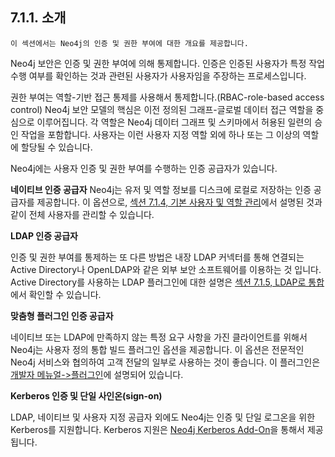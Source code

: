 
## 7.1.1. 소개 

```
이 섹션에서는 Neo4j의 인증 및 권한 부여에 대한 개요를 제공합니다. 
```

Neo4j 보안은 인증 및 권한 부여에 의해 통제합니다. 인증은 인증된 사용자가 특정 작업 수행 여부를 확인하는 것과 관련된 사용자가 사용자임을 주장하는 프로세스입니다.

권한 부여는 역할-기반 접근 통제를 사용해서 통제합니다.(RBAC-role-based access control)
Neo4j 보안 모델의 핵심은 이전 정의된 그래프-글로벌 데이터 접근 역할을 중심으로 이루어집니다. 각 역할은 Neo4j 데이터 그래프 및 스키마에서 허용된 일련의 승인 작업을 포함합니다. 사용자는 이런 사용자 지정 역할 외에 하나 또는 그 이상의 역할에 할당될 수 있습니다.

Neo4j에는 사용자 인증 및 권한 부여를 수행하는 인증 공급자가 있습니다.

**네이티브 인증 공급자**
Neo4j는 유저 및 역할 정보를 디스크에 로컬로 저장하는 인증 공급자를 제공합니다. 이 옵션으로, [섹션 7.1.4, 기본 사용자 및 역할 관리](/security/authentication-authorization/native-user-role-and-management.md)에서 설명된 것과 같이 전체 사용자를 관리할 수 있습니다. 

**LDAP 인증 공급자**

인증 및 권한 부여를 통제하는 또 다른 방법은 내장 LDAP 커넥터를 통해 연결되는 Active Directory나 OpenLDAP와 같은 외부 보안 소프트웨어를 이용하는 것 입니다. Active Directory를 사용하는 LDAP 플러그인에 대한 설명은 [섹션 7.1.5, LDAP로 통합](/security/authentication-authorization/ldap-integration.md)에서 확인할 수 있습니다. 

**맞춤형 플러그인 인증 공급자**

네이티브 또는 LDAP에 만족하지 않는 특정 요구 사항을 가진 클라이언트를 위해서 Neo4j는 사용자 정의 통합 빌드 플러그인 옵션을 제공합니다. 이 옵션은 전문적인 Neo4j 서비스와 협의하여 고객 전달의 일부로 사용하는 것이 좋습니다. 이 플러그인은 [개발자 메뉴얼->플러그인](https://neo4j.com/docs/developer-manual/3.4/extending-neo4j/auth-plugins/)에 설명되어 있습니다. 

**Kerberos 인증 및 단일 사인온(sign-on)**

LDAP, 네이티브 및 사용자 지정 공급자 외에도 Neo4j는 인증 및 단일 로그온을 위한 Kerberos를 지원합니다. Kerberos 지원은 [Neo4j Kerberos Add-On](https://neo4j.com/docs/add-on/kerberos/1.0)을 통해서 제공됩니다. 